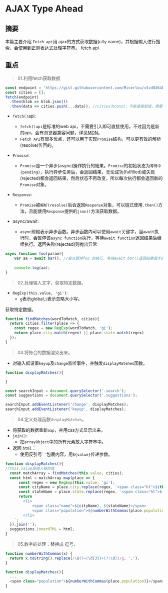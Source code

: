 #  AJAX Type Ahead

## 摘要
本篇主要介绍 `Fetch api`用 ajax的方式获取数据(city name)，并根据输入进行搜索，会使用到正则表达式处理字符串。
[fetch api](https://developer.mozilla.org/en-US/docs/Web/API/Fetch_API)

## 重点

> 01.利用fetch获取数据

```javascript
const endpoint = 'https://gist.githubusercontent.com/Miserlou/c5cd8364bf9b2420bb29/raw/2bf258763cdddd704f8ffd3ea9a3e81d25e2c6f6/cities.json';
const cities = [];
fetch(endpoint)
  .then(blob => blob.json())
  .then(data => cities.push(...data)); //cities为const，不能直接赋值，需要用Array.protorype.push 添加数据。
```

- `fetch()`api:
	- `fetch()api`是标准的web api，不需要引入即可直接使用，不过因为是新的api，会有浏览器兼容问题，详见[MDN](https://developer.mozilla.org/en-US/docs/Web/API/Fetch_API)。
	- `Fetch API`有很多优点，还可以用于实现`Promise`结构，可以更有效的解析(resolve)传回的。

- `Promise`: 
	- `Promise`是一个异步(async)操作执行的結果。`Promise`的初始状态为`等待中(pending)`，执行异步任务后，会返回结果，无论成功(fulfilled)或失败(rejected)都会返回结果，然后状态不再改变，所以每次执行都会返回新的`Promise`对象。

- `Response`:
	- `Promise`被`解析(resolve)`后会返回`Response`对象，可以链式使用`.then()`方法，且能使用`Response`提供的`json()`方法获取数据。 

- async/await:
	- `async`前綴表示异步函数。异步函数内可以使用`await`关键字，当`await`执行时，会暂停该`async function`执行，等待`await function`返回结果后继续执行。返回失败(rejected)则抛出异常

```javascript
async function foo(param){
	var aa = await bar(); //会先暂停foo 的执行，等待await bar()返回结果后才执行console.log(aa);
	
	console.log(aa);
}

```

>02.处理输入文字，获取特定数据。

- `RegExp(this.value, 'gi')`:
	- `g`表示global,`i`表示忽略大小写。 

获取特定数据。

```javascript
function findMatches(wordToMatch, cities){
  return cities.filter(place => {
    const regex = new RegExp(wordToMatch, 'gi');
    return place.city.match(regex) || place.state.match(regex)
  });
}
```


> 03.将符合的数据渲染出来。

- 对输入框设置`keyup`及`change`监听事件，并触发`displayMatehes`函数。

```javascript
function displayMatches(){

}

const searchInput = document.querySelector('.search');
const suggestions = document.querySelector('.suggestions');

searchInput.addEventListener('change', displayMatches);
searchInput.addEventListener('keyup', displayMatches);
```

> 04.定义处理函数`displayMatches`。

- 将获取的数据重新`map`，并用css方式显示出来。
- `join()`:
	- 把`arrayObject`中的所有元素放入字符串中。
- 返回 `html`：
	- 使用反引号` `` `包裹内容，用`${value}`传递参数。

```javascript
function displayMatches(){
//this.value是输入框的值
  const matchArray = findMatches(this.value, cities);
  const html = matchArray.map(place => {
      const regex = new RegExp(this.value, 'gi');
      const cityName = place.city.replace(regex, `<span class="hl">${this.value}</span>`);
      const stateName = place.state.replace(regex, `<span class="hl">${this.value}</span>`);
      return `
		<li>
		    <span class="name">${cityName}, ${stateName}</span>
		    <span class="population">${numberWithCommas(place.population)}</span>
		</li>
	`;
  }).join('');
  suggestions.innerHTML = html;
}
```

> 05.数字的处理：替换成 逗号、

```javascript
function numberWithCommas(x) {
  return x.toString().replace(/\B(?=(\d{3})+(?!\d))/g, ',');
}

function displayMatches(){
  ...
  <span class="population">${numberWithCommas(place.population)}</span>
}
```

